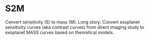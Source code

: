 # S2M
Convert sensitivity (S) to mass (M). Long story: Convert exoplanet sensitivity curves (aka contrast curves) from direct imaging study to exoplanet MASS curves based on theoretical models. 
